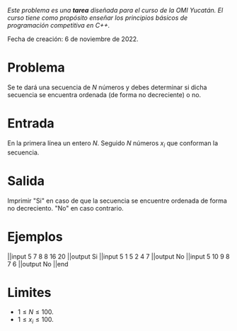 *Este problema es una* ***tarea*** *diseñada para el curso de la OMI Yucatán. El curso tiene como propósito enseñar los principios básicos de programación competitiva en C++.*

Fecha de creación: 6 de noviembre de 2022.

# Problema

Se te dará una secuencia de $N$ números y debes determinar si dicha secuencia se encuentra ordenada (de forma no decreciente) o no.

# Entrada

En la primera línea un entero $N$. Seguido $N$ números $x_i$ que conforman la secuencia.

# Salida

Imprimir "Si" en caso de que la secuencia se encuentre ordenada de forma no decreciento. "No" en caso contrario.

# Ejemplos

||input
5
7 8 8 16 20
||output
Si
||input
5
1 5 2 4 7
||output
No
||input
5
10 9 8 7 6
||output
No
||end

# Limites

- $1 \leq N \leq 100$.
- $1 \leq x_i \leq 100$.
